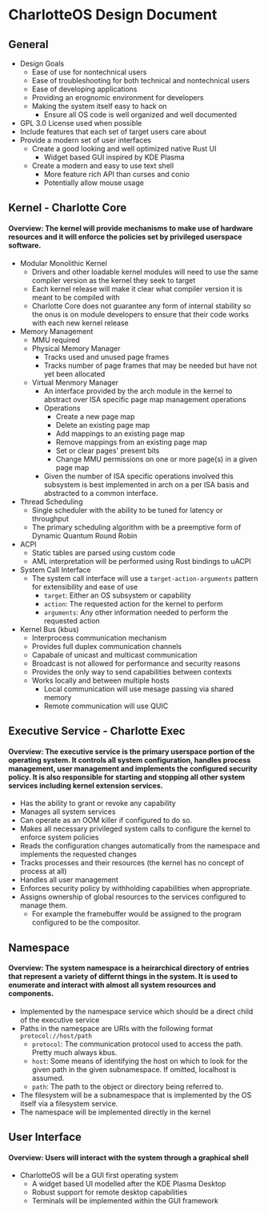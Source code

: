 # CharlotteOS Design Document

## General

- Design Goals
	- Ease of use for nontechnical users
	- Ease of troubleshooting for both technical and nontechnical users
	- Ease of developing applications
	- Providing an erognomic environment for developers
	- Making the system itself easy to hack on
		- Ensure all OS code is well organized and well documented
- GPL 3.0 License used when possible
- Include features that each set of target users care about
- Provide a modern set of user interfaces
	- Create a good looking and well optimized native Rust UI
		- Widget based GUI inspired by KDE Plasma
	- Create a modern and easy to use text shell
		- More feature rich API than curses and conio
		- Potentially allow mouse usage

## Kernel - Charlotte Core

#### Overview: The kernel will provide mechanisms to make use of hardware resources and it will enforce the policies set by privileged userspace software.

- Modular Monolithic Kernel
	- Drivers and other loadable kernel modules will need to use the same compiler version as the kernel they seek to target
	- Each kernel release will make it clear what compiler version it is meant to be compiled with
	- Charlotte Core does not guarantee any form of internal stability so the onus is on module developers to ensure that their code works with each new kernel release
- Memory Management
	- MMU required
	- Physical Memory Manager
		- Tracks used and unused page frames
		- Tracks number of page frames that may be needed but have not yet been allocated
	- Virtual Menmory Manager
		- An interface provided by the arch module in the kernel to abstract over ISA specific page map management operations
		- Operations
			- Create a new page map
			- Delete an existing page map
			- Add mappings to an existing page map
			- Remove mappings from an existing page map
			- Set or clear pages' present bits
			- Change MMU permissions on one or more page(s) in a given page map
		- Given the number of ISA specific operations involved this subsystem is best implemented in arch on a per ISA basis
		and abstracted to a common interface.
- Thread Scheduling
	- Single scheduler with the ability to be tuned for latency or throughput
	- The primary scheduling algorithm with be a preemptive form of Dynamic Quantum Round Robin
- ACPI
	- Static tables are parsed using custom code
	- AML interpretation will be performed using Rust bindings to uACPI
- System Call Interface
	- The system call interface will use a `target-action-arguments` pattern for extensibility and ease of use
		- `target`: Either an OS subsystem or capability
		- `action`: The requested action for the kernel to perform
		- `arguments`: Any other information needed to perform the requested action
- Kernel Bus (kbus)
	- Interprocess communication mechanism
	- Provides full duplex communication channels
	- Capabale of unicast and multicast communication
	- Broadcast is not allowed for performance and security reasons
	- Provides the only way to send capabilities between contexts
	- Works locally and between multiple hosts
		- Local communication will use mesage passing via shared memory
		- Remote communication will use QUIC

## Executive Service - Charlotte Exec

#### Overview: The executive service is the primary userspace portion of the operating system. It controls all system configuration, handles process management, user management and implements the configured security policy. It is also responsible for starting and stopping all other system services including kernel extension services.
- Has the ability to grant or revoke any capability
- Manages all system services
- Can operate as an OOM killer if configured to do so.
- Makes all necessary privileged system calls to configure the kernel to enforce system policies
- Reads the configuration changes automatically from the namespace and implements the requested changes
- Tracks processes and their resources (the kernel has no concept of process at all)
- Handles all user management
- Enforces security policy by withholding capabilities when appropriate.
- Assigns ownership of global resources to the services configured to manage them.
    - For example the framebuffer would be assigned to the program configured to be the compositor.

## Namespace

#### Overview: The system namespace is a heirarchical directory of entries that represent a variety of differnt things in the system. It is used to enumerate and interact with almost all system resources and components.

- Implemented by the namespace service which should be a direct child of the executive service
- Paths in the namespace are URIs with the following format `protocol://host/path`
	- `protocol`: The communication protocol used to access the path. Pretty much always kbus.
	- `host`: Some means of identifying the host on which to look for the given path in the given subnamespace. If omitted, localhost is assumed.
	- `path`: The path to the object or directory being referred to.
- The filesystem will be a subnamespace that is implemented by the OS itself via a filesystem service.
- The namespace will be implemented directly in the kernel

## User Interface

#### Overview: Users will interact with the system through a graphical shell

- CharlotteOS will be a GUI first operating system
	- A widget based UI modelled after the KDE Plasma Desktop
	- Robust support for remote desktop capabilities
	- Terminals will be implemented within the GUI framework

